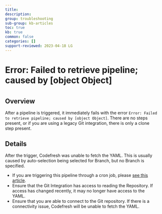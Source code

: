 ```yaml
---
title: 
description: 
group: troubleshooting
sub-group: kb-articles
toc: true
kb: true
common: false
categories: []
support-reviewed: 2023-04-18 LG
---
```


# Error: Failed to retrieve pipeline; caused by [object Object]

#

## Overview

After a pipeline is triggered, it immediately fails with the error `Error:
Failed to retrieve pipeline; caused by [object Object]`. There are no steps
present, or if you are using a legacy Git integration, there is only a clone
step present.

## Details

After the trigger, Codefresh was unable to fetch the YAML. This is usually
caused by auto-selection being selected for Branch, but no Branch is
specified.

  * If you are triggering this pipeline through a cron job, please [see this article](https://support.codefresh.io/hc/en-us/articles/360015263419-How-to-Selecting-branch-for-cron-activation).
  * Ensure that the Git Integration has access to reading the Repository. If access has changed recently, it may no longer have access to the YAML.
  * Ensure that you are able to connect to the Git repository. If there is a connectivity issue, Codefresh will be unable to fetch the YAML.

